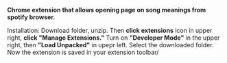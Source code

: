 **Chrome extension that allows opening page on song meanings from spotify browser.**

Installation:
Download folder, unzip. Then **click extensions** icon in upper right, **click "Manage Extensions."** Turn on **"Developer Mode"** in the upper right, then **"Load Unpacked"** in upepr left. Select the downloaded folder. Now the extension is saved in your extension toolbar/
